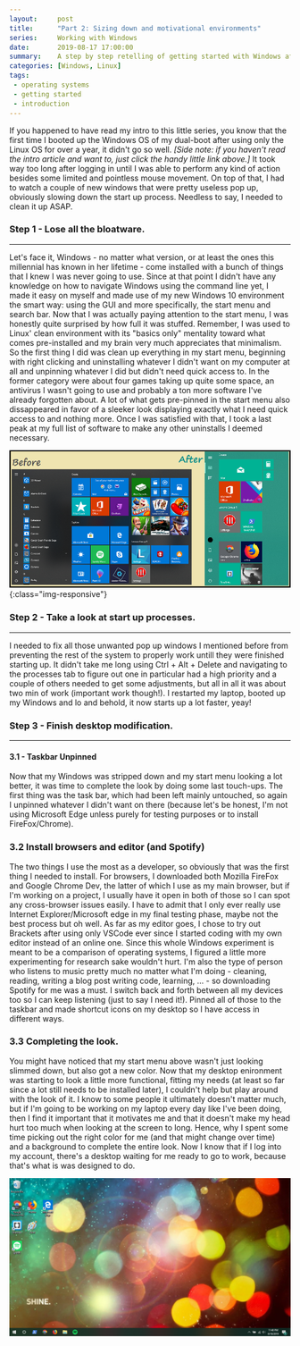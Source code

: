 ```yaml
---
layout:     post
title:      "Part 2: Sizing down and motivational environments" 
series:     Working with Windows
date:       2019-08-17 17:00:00
summary:    A step by step retelling of getting started with Windows after using only Linux
categories: [Windows, Linux]
tags:
 - operating systems
 - getting started
 - introduction
---
```


If you happened to have read my intro to this little series, you know that the first time I booted up the Windows OS of my dual-boot after using only the Linux OS for over a year, it didn't go so well. *[Side note: if you haven't read the intro article and want to, just click the handy little link above.]* It took way too long after logging in until I was able to perform any kind of action besides some limited and pointless mouse movement. On top of that, I had to watch a couple of new windows that were pretty useless pop up, obviously slowing down the start up process. Needless to say, I needed to clean it up ASAP. 

### Step 1 - Lose all the bloatware. 
-----------------------------------------------
Let's face it, Windows - no matter what version, or at least the ones this millennial has known in her lifetime - come installed with a bunch of things that I knew I was never going to use. Since at that point I didn't have any knowledge on how to navigate Windows using the command line yet, I made it easy on myself and made use of my new Windows 10 environment the smart way: using the GUI and more specifically, the start menu and search bar. Now that I was actually paying attention to the start menu, I was honestly quite surprised by how full it was stuffed. Remember, I was used to Linux' clean environment with its "basics only" mentality toward what comes pre-installed and my brain very much appreciates that minimalism. So the first thing I did was clean up everything in my start menu, beginning with right clicking and uninstalling whatever I didn't want on my computer at all and unpinning whatever I did but didn't need quick access to. In the former category were about four games taking up quite some space, an antivirus I wasn't going to use and probably a ton more software I've already forgotten about. A lot of what gets pre-pinned in the start menu also dissappeared in favor of a sleeker look displaying exactly what I need quick access to and nothing more. Once I was satisfied with that, I took a last peak at my full list of software to make any other uninstalls I deemed necessary. 

![A comparison of Windows' start menu before and after mofication](/assets/WindowsStartMenu-BeforeAndAfter.png){:class="img-responsive"}

### Step 2 - Take a look at start up processes.
-----------------------------------------------
I needed to fix all those unwanted pop up windows I mentioned before from preventing the rest of the system to properly work untill they were finished starting up. It didn't take me long using Ctrl + Alt + Delete and navigating to the processes tab to figure out one in particular had a high priority and a couple of others needed to get some adjustments, but all in all it was about two min of work (important work though!). I restarted my laptop, booted up my Windows and lo and behold, it now starts up a lot faster, yeay! 

### Step 3 - Finish desktop modification.
-----------------------------------------------
#### 3.1 - Taskbar Unpinned
Now that my Windows was stripped down and my start menu looking a lot better, it was time to complete the look by doing some last touch-ups. The first thing was the task bar, which had been left mainly untouched, so again I unpinned whatever I didn't want on there (because let's be honest, I'm not using Microsoft Edge unless purely for testing purposes or to install FireFox/Chrome). 

### 3.2 Install browsers and editor (and Spotify)
The two things I use the most as a developer, so obviously that was the first thing I needed to install. For browsers, I downloaded both Mozilla FireFox and Google Chrome Dev, the latter of which I use as my main browser, but if I'm working on a project, I usually have it open in both of those so I can spot any cross-browser issues easily. I have to admit that I only ever really use Internet Explorer/Microsoft edge in my final testing phase, maybe not the best process but oh well. As far as my editor goes, I chose to try out Brackets after using only VSCode ever since I started coding with my own editor instead of an online one. Since this whole Windows experiment is meant to be a comparison of operating systems, I figured a little more experimenting for research sake wouldn't hurt. I'm also the type of person who listens to music pretty much no matter what I'm doing - cleaning, reading, writing a blog post writing code, learning, ... - so downloading Spotify for me was a must. I switch back and forth between all my devices too so I can keep listening (just to say I need it!). Pinned all of those to the taskbar and made shortcut icons on my desktop so I have access in different ways. 

### 3.3 Completing the look.
You might have noticed that my start menu above wasn't just looking slimmed down, but also got a new color. Now that my desktop enironment was starting to look a little more functional, fitting my needs (at least so far since a lot still needs to be installed later), I couldn't help but play around with the look of it. I know to some people it ultimately doesn't matter much, but if I'm going to be working on my laptop every day like I've been doing, then I find it important that it motivates me and that it doesn't make my head hurt too much when looking at the screen to long. Hence, why I spent some time picking out the right color for me (and that might change over time) and a background to complete the entire look. Now I know that if I log into my account, there's a desktop waiting for me ready to go to work, because that's what is was designed to do.

![Finished look of desktop with taskbar and shortcuts](/assets/Desktop.png)



 